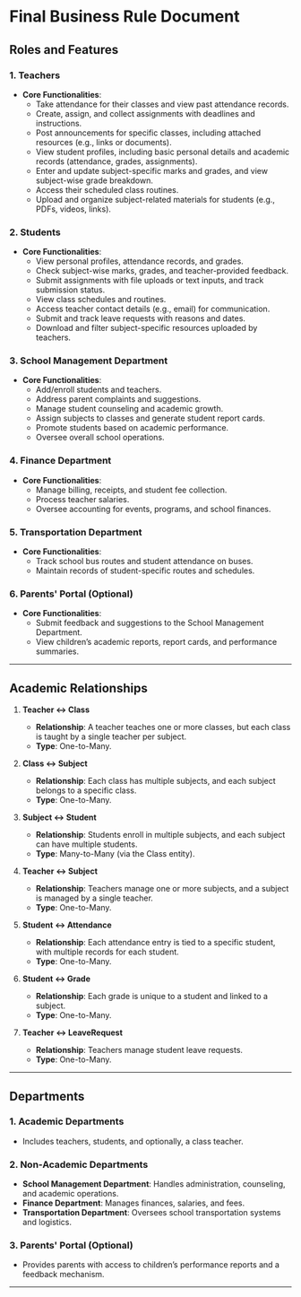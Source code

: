 # Final Business Rule Document

## **Roles and Features**

### **1. Teachers**
- **Core Functionalities**:
  - Take attendance for their classes and view past attendance records.
  - Create, assign, and collect assignments with deadlines and instructions.
  - Post announcements for specific classes, including attached resources (e.g., links or documents).
  - View student profiles, including basic personal details and academic records (attendance, grades, assignments).
  - Enter and update subject-specific marks and grades, and view subject-wise grade breakdown.
  - Access their scheduled class routines.
  - Upload and organize subject-related materials for students (e.g., PDFs, videos, links).

### **2. Students**
- **Core Functionalities**:
  - View personal profiles, attendance records, and grades.
  - Check subject-wise marks, grades, and teacher-provided feedback.
  - Submit assignments with file uploads or text inputs, and track submission status.
  - View class schedules and routines.
  - Access teacher contact details (e.g., email) for communication.
  - Submit and track leave requests with reasons and dates.
  - Download and filter subject-specific resources uploaded by teachers.

### **3. School Management Department**
- **Core Functionalities**:
  - Add/enroll students and teachers.
  - Address parent complaints and suggestions.
  - Manage student counseling and academic growth.
  - Assign subjects to classes and generate student report cards.
  - Promote students based on academic performance.
  - Oversee overall school operations.

### **4. Finance Department**
- **Core Functionalities**:
  - Manage billing, receipts, and student fee collection.
  - Process teacher salaries.
  - Oversee accounting for events, programs, and school finances.

### **5. Transportation Department**
- **Core Functionalities**:
  - Track school bus routes and student attendance on buses.
  - Maintain records of student-specific routes and schedules.

### **6. Parents' Portal (Optional)**
- **Core Functionalities**:
  - Submit feedback and suggestions to the School Management Department.
  - View children’s academic reports, report cards, and performance summaries.

---

## **Academic Relationships**

1. **Teacher ↔ Class**  
   - **Relationship**: A teacher teaches one or more classes, but each class is taught by a single teacher per subject.  
   - **Type**: One-to-Many.

2. **Class ↔ Subject**  
   - **Relationship**: Each class has multiple subjects, and each subject belongs to a specific class.  
   - **Type**: One-to-Many.

3. **Subject ↔ Student**  
   - **Relationship**: Students enroll in multiple subjects, and each subject can have multiple students.  
   - **Type**: Many-to-Many (via the Class entity).

4. **Teacher ↔ Subject**  
   - **Relationship**: Teachers manage one or more subjects, and a subject is managed by a single teacher.  
   - **Type**: One-to-Many.

5. **Student ↔ Attendance**  
   - **Relationship**: Each attendance entry is tied to a specific student, with multiple records for each student.  
   - **Type**: One-to-Many.

6. **Student ↔ Grade**  
   - **Relationship**: Each grade is unique to a student and linked to a subject.  
   - **Type**: One-to-Many.

7. **Teacher ↔ LeaveRequest**  
   - **Relationship**: Teachers manage student leave requests.  
   - **Type**: One-to-Many.

---

## **Departments**

### **1. Academic Departments**
- Includes teachers, students, and optionally, a class teacher.

### **2. Non-Academic Departments**
- **School Management Department**: Handles administration, counseling, and academic operations.
- **Finance Department**: Manages finances, salaries, and fees.
- **Transportation Department**: Oversees school transportation systems and logistics.

### **3. Parents' Portal (Optional)**
- Provides parents with access to children’s performance reports and a feedback mechanism.

---
